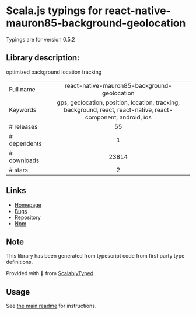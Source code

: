 
# Scala.js typings for react-native-mauron85-background-geolocation

Typings are for version 0.5.2

## Library description:
optimized background location tracking

|                    |                 |
| ------------------ | :-------------: |
| Full name          | react-native-mauron85-background-geolocation |
| Keywords           | gps, geolocation, position, location, tracking, background, react, react-native, react-component, android, ios |
| # releases         | 55 |
| # dependents       | 1 |
| # downloads        | 23814 |
| # stars            | 2 |

## Links
- [Homepage](https://github.com/mauron85/react-native-background-geolocation#readme)
- [Bugs](https://github.com/mauron85/react-native-background-geolocation/issues)
- [Repository](https://github.com/mauron85/react-native-background-geolocation)
- [Npm](https://www.npmjs.com/package/react-native-mauron85-background-geolocation)
    


## Note
This library has been generated from typescript code from first party type definitions.

Provided with :purple_heart: from [ScalablyTyped](https://github.com/oyvindberg/ScalablyTyped)

## Usage
See [the main readme](../../readme.md) for instructions.



